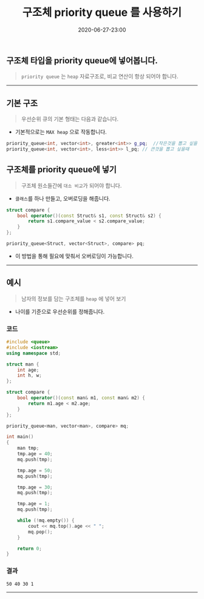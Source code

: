﻿---
title: 구조체 priority queue 를 사용하기
date: 2020-06-27-23:00
categories:
- Cpp

tags:
- Cpp
- priority queue
- struct

---

## 구조체 타입을 priority queue에 넣어봅니다.
> `priority queue` 는 `heap` 자료구조로, 비교 연산이 항상 되어야 합니다.

---

## 기본 구조
> 우선순위 큐의 기본 형태는 다음과 같습니다.

* 기본적으로는 `MAX heap` 으로 작동합니다.

```c++
priority_queue<int, vector<int>, greater<int>> g_pq;  //작은것을 뽑고 싶을때
priority_queue<int, vector<int>, less<int>> l_pq; // 큰것을 뽑고 싶을때
```

## 구조체를 priority queue에 넣기
> 구조체 원소들간에 `대소 비교`가 되어야 합니다.

* `클래스`를 하나 만들고, 오버로딩을 해줍니다.

```c++
struct compare {
	bool operator()(const Struct& s1, const Struct& s2) {
		return s1.compare_value < s2.compare_value;
	}
};

priority_queue<Struct, vector<Struct>, compare> pq;
```

* 이 방법을 통해 필요에 맞춰서 오버로딩이 가능합니다.

---

## 예시
> 남자의 정보를 담는 구조체를 `heap` 에 넣어 보기

* 나이를 기준으로 우선순위를 정해줍니다.

### 코드
```c++
#include <queue>
#include <iostream>
using namespace std;

struct man {
	int age;
	int h, w;
};

struct compare {
	bool operator()(const man& m1, const man& m2) {
		return m1.age < m2.age;
	}
};

priority_queue<man, vector<man>, compare> mq;

int main()
{
	man tmp;
	tmp.age = 40;
	mq.push(tmp);

	tmp.age = 50;
	mq.push(tmp);

	tmp.age = 30;
	mq.push(tmp);

	tmp.age = 1;
	mq.push(tmp);

	while (!mq.empty()) {
		cout << mq.top().age << " ";
		mq.pop();
	}

	return 0;
}
```

### 결과

```
50 40 30 1
```

---